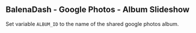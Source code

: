 ## BalenaDash - Google Photos - Album Slideshow

Set variable `ALBUM_ID` to the name of the shared google photos album.